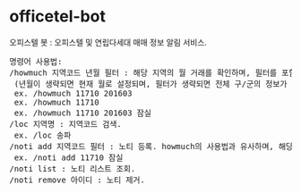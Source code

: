 # officetel-bot
오피스텔 봇 : 오피스텔 및 연립다세대 매매 정보 알림 서비스.

<pre>
명령어 사용법:
/howmuch 지역코드 년월 필터 : 해당 지역의 월 거래를 확인하며, 필터를 포함하는 정보를 조회합니다.
 (년월이 생략되면 현재 월로 설정되며, 필터가 생략되면 전체 구/군의 정보가 나옵니다.)
 ex. /howmuch 11710 201603
 ex. /howmuch 11710
 ex. /howmuch 11710 201603 잠실
/loc 지역명 : 지역코드 검색.
 ex. /loc 송파
/noti add 지역코드 필터 : 노티 등록. howmuch의 사용법과 유사하며, 해당 결과가 있을 경우 매일 아침에 전송함(필터생략가능. 첫 노티는 전월 데이터도 전송됩니다).
 ex. /noti add 11710 잠실
/noti list : 노티 리스트 조회.
/noti remove 아이디 : 노티 제거.
</pre>
